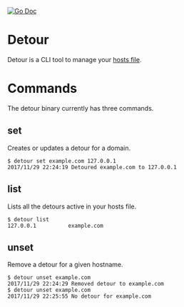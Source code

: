 [![Go Doc](https://img.shields.io/badge/godoc-reference-blue.svg?style=flat-square)](https://godoc.org/github.com/jmhobbs/detour/pkg/hosts)

# Detour

Detour is a CLI tool to manage your [hosts file](https://en.wikipedia.org/wiki/Hosts_(file)).

# Commands

The detour binary currently has three commands.

## set <hostname> <ip>

Creates or updates a detour for a domain.

    $ detour set example.com 127.0.0.1
    2017/11/29 22:24:19 Detoured example.com to 127.0.0.1

## list

Lists all the detours active in your hosts file.

    $ detour list
    127.0.0.1          example.com
    
## unset <hostname>

Remove a detour for a given hostname.

    $ detour unset example.com
    2017/11/29 22:24:29 Removed detour to example.com
    $ detour unset example.com
    2017/11/29 22:25:55 No detour for example.com